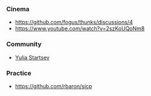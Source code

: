 ### Cinema 

- https://github.com/fogus/thunks/discussions/4
- https://www.youtube.com/watch?v=2szKoUQoNm8

### Community 

- [Yulia Startsev](https://hag.codes)


### Practice 

- https://github.com/rbaron/sicp